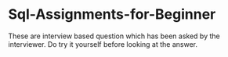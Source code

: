 # Sql-Assignments-for-Beginner
These are interview based question which has been asked by the interviewer. Do try it yourself before looking at the answer.
